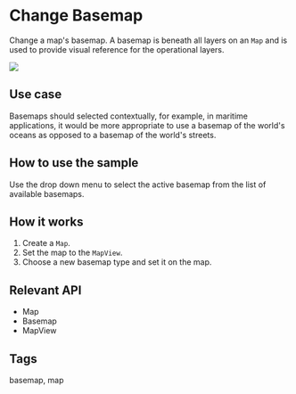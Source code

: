 # Change Basemap

Change a map's basemap. A basemap is beneath all layers on an `Map` and is used to provide visual reference for the operational layers.

![](screenshot.png)

## Use case

Basemaps should selected contextually, for example, in maritime applications, it would be more appropriate to use a basemap of the world's oceans as opposed to a basemap of the world's streets.

## How to use the sample

Use the drop down menu to select the active basemap from the list of available basemaps.

## How it works

1. Create a `Map`.
2. Set the map to the `MapView`.
3. Choose a new basemap type and set it on the map.

## Relevant API
* Map
* Basemap
* MapView

## Tags

basemap, map

